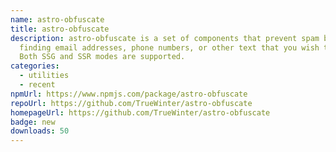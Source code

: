 ```yaml
---
name: astro-obfuscate
title: astro-obfuscate
description: astro-obfuscate is a set of components that prevent spam bots from
  finding email addresses, phone numbers, or other text that you wish to hide.
  Both SSG and SSR modes are supported.
categories:
  - utilities
  - recent
npmUrl: https://www.npmjs.com/package/astro-obfuscate
repoUrl: https://github.com/TrueWinter/astro-obfuscate
homepageUrl: https://github.com/TrueWinter/astro-obfuscate
badge: new
downloads: 50
---
```

